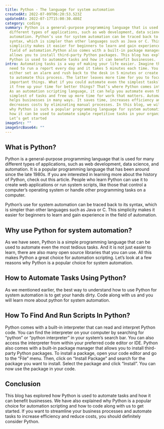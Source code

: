 ```yaml
---
title: Python - The language for system automation
createdAt: 2022-07-09T06:20:53.523Z
updatedAt: 2022-07-17T15:00:30.480Z
category: coding
summary: Python is a general-purpose programming language that is used for many
  different types of applications, such as web development, data science, and
  automation. Python’s use for system automation can be traced back to its
  syntax, which is simpler than other languages such as Java or C. This
  simplicity makes it easier for beginners to learn and gain experience in the
  field of automation.Python also comes with a built-in package manager that
  allows you to install third-party Python packages. This blog has explored how
  Python is used to automate tasks and how it can benefit businesses.
intro: Automating tasks is a way of making your life easier. Imagine this, you
  need to run a report every day and it takes 5 minutes each time. You could
  either set an alarm and rush back to the desk in 5 minutes or create a script
  to automate this process. The latter leaves more time for you to focus on more
  important things. What if you could automate even the simplest tasks? Wouldn’t
  it free up your time for better things? That’s where Python comes into play.
  As an automation scripting language, it can help you automate even the
  simplest of tasks and free up more time for work that matters. Automation
  helps businesses in many ways. It saves time, increases efficiency and
  decreases costs by eliminating manual processes. In this blog, we will explore
  why Python is such a popular programming language for system automation and
  how it can be used to automate simple repetitive tasks in your organization.
  Let’s get started
imageSrc: ""
imageSrcBase64: ""
---
```


## What is Python?

Python is a general-purpose programming language that is used for many different types of applications, such as web development, data science, and automation. It is a popular programming language that has been around since the late 1980s. If you are interested in learning more about the history of Python, check out this article.
People who learn Python can use it to create web applications or run system scripts, like those that control a computer’s operating system or handle other programming tasks on a computer.

Python’s use for system automation can be traced back to its syntax, which is simpler than other languages such as Java or C. This simplicity makes it easier for beginners to learn and gain experience in the field of automation.

## Why use Python for system automation?

As we have seen, Python is a simple programming language that can be used to automate even the most tedious tasks. And it is not just easier to learn, there are also many open source libraries that you can use. All this makes Python a great choice for automation scripting. Let’s look at a few reasons why Python is a popular choice for system automation.

## How to Automate Tasks Using Python?

As we mentioned earlier, the best way to understand how to use Python for system automation is to get your hands dirty. Code along with us and you will learn more about python for system automation.

## How To Find And Run Scripts In Python?

Python comes with a built-in interpreter that can read and interpret Python code. You can find the interpreter on your computer by searching for “python” or “python interpreter” in your system’s search bar. You can also access the interpreter from within your preferred code editor or IDE.
Python also comes with a built-in package manager that allows you to install third-party Python packages. To install a package, open your code editor and go to the “File” menu. Then, click on “Install Package” and search for the package you want to install. Select the package and click “Install”. You can now use the package in your code.

## Conclusion

This blog has explored how Python is used to automate tasks and how it can benefit businesses. We have also explained why Python is a popular choice for automation scripting and how to code along with us to get started. If you want to streamline your business processes and automate tasks to increase efficiency and reduce costs, you should definitely consider Python.
